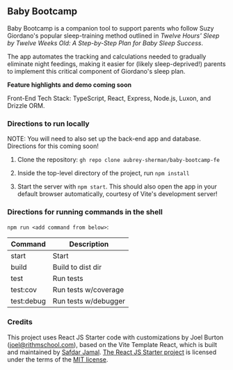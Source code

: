 ## Baby Bootcamp

Baby Bootcamp is a companion tool to support parents who follow Suzy Giordano's popular sleep-training method outlined in *Twelve Hours' Sleep by Twelve Weeks Old: A Step-by-Step Plan for Baby Sleep Success*.

The app automates the tracking and calculations needed to gradually eliminate night feedings, making it easier for (likely sleep-deprived!) parents to implement this critical component of Giordano's sleep plan.

**Feature highlights and demo coming soon**

Front-End Tech Stack: TypeScript, React, Express, Node.js, Luxon, and Drizzle ORM.

### Directions to run locally

NOTE: You will need to also set up the back-end app and database. Directions for this coming soon!

1. Clone the repository: `gh repo clone aubrey-sherman/baby-bootcamp-fe`

2. Inside the top-level directory of the project, run `npm install`

3. Start the server with `npm start`. This should also open the app in your default browser automatically, courtesy of Vite's development server!

### Directions for running commands in the shell

`npm run <add command from below>`:

| Command     | Description          |
|-------------|----------------------|
| start       | Start                |
| build       | Build to dist dir    |
| test        | Run tests            |
| test:cov    | Run tests w/coverage |
| test:debug  | Run tests w/debugger |

### Credits

This project uses React JS Starter code with customizations by Joel Burton (joel@rithmschool.com), based on the
Vite Template React, which is built and maintained by [Safdar Jamal](https://safdarjamal.github.io). [The React JS Starter project](https://github.com/rithmschool/start/tree/main/js/react) is licensed under the terms of the [MIT license](https://github.com/SafdarJamal/vite-template-react/blob/main/LICENSE).
